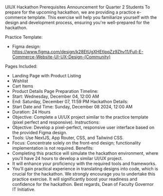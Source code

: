 UIUX Hackathon Prerequisites Announcement for Quarter 2 Students
To prepare for the upcoming hackathon, we are providing a practice e-commerce template. This exercise will help you familiarize yourself with the design and development process, ensuring you're well-prepared for the hackathon.

Practice Template:
- Figma design: https://www.figma.com/design/k28EtUgXHEtIpqZz9Zhv11/Full-E-Commerce-Website-UI-UX-Design-(Community)

Pages Included:
- Landing Page with Product Listing
- Wishlist
- Cart Items
- Product Details Page
Preparation Timeline:
- Start: Wednesday, December 04, 12:00 AM
- End: Saturday, December 07, 11:59 PM
Hackathon Details:
- Start Date and Time: Sunday, December 08 2024, 12:00 AM
- Duration: 24 Hours
- Objective: Complete a UI/UX project similar to the practice template (pixel perfect and responsive).
Instructions:
- Objective: Develop a pixel-perfect, responsive user interface based on the provided Figma design.
- Tools: Use NextJS, App Router, CSS, and Tailwind CSS.
- Focus: Concentrate solely on the front-end design; functionality implementation is not required.
Benefits:
- Completing this practice will simulate the hackathon environment, where you'll have 24 hours to develop a similar UI/UX project.
- It will enhance your proficiency with the required tools and frameworks.
- You'll gain practical experience in translating designs into code, which is crucial for the hackathon.
We strongly encourage you to undertake this practice exercise. It will significantly boost your readiness and confidence for the hackathon.
Best regards,
Dean of Faculty
Governor IT Initiative.